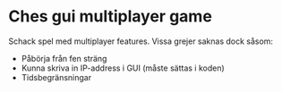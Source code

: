 # Ches gui multiplayer game

Schack spel med multiplayer features. Vissa grejer saknas dock såsom:

- Påbörja från fen sträng
- Kunna skriva in IP-address i GUI (måste sättas i koden)
- Tidsbegränsningar
